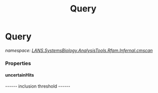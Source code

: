﻿---
title: Query
---

# Query
_namespace: [LANS.SystemsBiology.AnalysisTools.Rfam.Infernal.cmscan](N-LANS.SystemsBiology.AnalysisTools.Rfam.Infernal.cmscan.html)_





### Properties

#### uncertainHits
------ inclusion threshold ------


